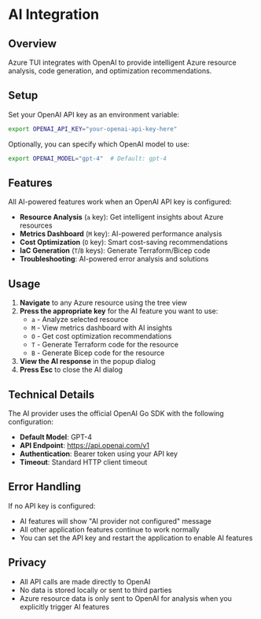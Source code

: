 # AI Integration

## Overview

Azure TUI integrates with OpenAI to provide intelligent Azure resource analysis, code generation, and optimization recommendations.

## Setup

Set your OpenAI API key as an environment variable:

```bash
export OPENAI_API_KEY="your-openai-api-key-here"
```

Optionally, you can specify which OpenAI model to use:

```bash
export OPENAI_MODEL="gpt-4"  # Default: gpt-4
```

## Features

All AI-powered features work when an OpenAI API key is configured:

- **Resource Analysis** (`a` key): Get intelligent insights about Azure resources
- **Metrics Dashboard** (`M` key): AI-powered performance analysis  
- **Cost Optimization** (`O` key): Smart cost-saving recommendations
- **IaC Generation** (`T`/`B` keys): Generate Terraform/Bicep code
- **Troubleshooting**: AI-powered error analysis and solutions

## Usage

1. **Navigate** to any Azure resource using the tree view
2. **Press the appropriate key** for the AI feature you want to use:
   - `a` - Analyze selected resource
   - `M` - View metrics dashboard with AI insights
   - `O` - Get cost optimization recommendations  
   - `T` - Generate Terraform code for the resource
   - `B` - Generate Bicep code for the resource
3. **View the AI response** in the popup dialog
4. **Press Esc** to close the AI dialog

## Technical Details

The AI provider uses the official OpenAI Go SDK with the following configuration:

- **Default Model**: GPT-4
- **API Endpoint**: https://api.openai.com/v1
- **Authentication**: Bearer token using your API key
- **Timeout**: Standard HTTP client timeout

## Error Handling

If no API key is configured:
- AI features will show "AI provider not configured" message
- All other application features continue to work normally
- You can set the API key and restart the application to enable AI features

## Privacy

- All API calls are made directly to OpenAI
- No data is stored locally or sent to third parties
- Azure resource data is only sent to OpenAI for analysis when you explicitly trigger AI features

